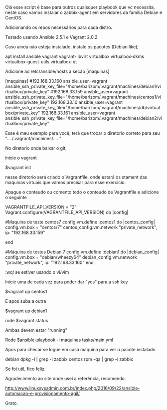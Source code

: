 Olá esse script é base para outros quaisquer playbook que vc necessita,
neste caso vamos instalar o zabbix-agent em servidores da familia Debian e CentOS.

Adicionando os repos necessários para cada distro.


Testado usando Ansible 2.5.1 e Vagrant 2.0.2

Caso ainda não esteja instalado, instale os pacotes (Debian like);

apt install ansible vagrant vagrant-libvirt virtualbox virtualbox-dkms virtualbox-guest-utils virtualbox-qt

Adicione ao /etc/ansible/hosts a secão [maquinas]

[maquinas]
#192.168.33.160 ansible_user=vagrant ansible_ssh_private_key_file="/home/barizom/.vagrant/machines/debian1/virtualbox/private_key"
#192.168.33.159 ansible_user=vagrant ansible_ssh_private_key_file="/home/barizom/.vagrant/machines/centos1/virtualbox/private_key"
192.168.33.10 ansible_user=vagrant ansible_ssh_private_key_file="/home/barizom/.vagrant/machines/db/virtualbox/private_key"
192.168.33.161 ansible_user=vagrant ansible_ssh_private_key_file="/home/barizom/.vagrant/machines/debian2/virtualbox/private_key"

Esse é meu exemplo para você, terá que trocar o diretorio correto para seu "..../.vagrant/machines/.... "


No diretorio onde baixar o git, 

inicie o vagrant 

$vagrant init

nesse diretorio será criado o Vagrantfile, onde estará os stament das maquinas virtuais que vamos precisar para esse exercício.

Apague o conteudo ou comento todo o conteudo de Vagrantfile e adicione o seguinte

VAGRANTFILE_API_VERSION = "2"
Vagrant.configure(VAGRANTFILE_API_VERSION) do |config|

#Maquina de teste centos7 
config.vm.define :centos1 do |centos_config|
config.vm.box = "centos/7"
centos_config.vm.network "private_network", ip: "192.168.33.159"

end

#Máquina de testes Debian 7 
config.vm.define :debian1 do |debian_config|
  config.vm.box = "debian/wheezy64"
  debian_config.vm.network "private_network", ip: "192.168.33.160"
end

:wq! se estiver usando o vi/vim

Inicie uma de cada vez para poder dar "yes" para a ssh key

$vagrant up centos1 

E apos suba a outra

$vagrant up debian1

rode
$vagrant status

Ambas devem estar "running" 

Rode 
$ansible-playbook -l maquinas tasks/main.yml

Apos para checar se logue em casa maquina para ver o pacote instalado

debian dpkg -l | grep -i zabbix
centos rpm -qa | grep -i zabbix

Se foi util, fico feliz.

Agradecimento ao site onde usei a referência, recomendo. 

http://www.linuxsysadmin.com.br/index.php/2016/09/22/ansible-automacao-e-provisionamento-agil/ 

Grato.
